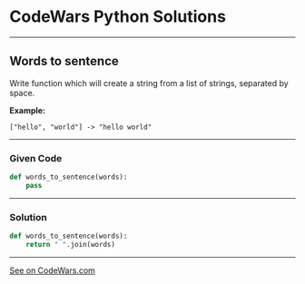 # CodeWars Python Solutions

---

## Words to sentence

Write function which will create a string from a list of strings, separated by space.


**Example:**

```
["hello", "world"] -> "hello world"
```

---

### Given Code


```python
def words_to_sentence(words):
    pass
```

---

### Solution


```python
def words_to_sentence(words):
    return " ".join(words)
```


---


[See on CodeWars.com](https://www.codewars.com/kata/57a06005cf1fa5fbd5000216)
